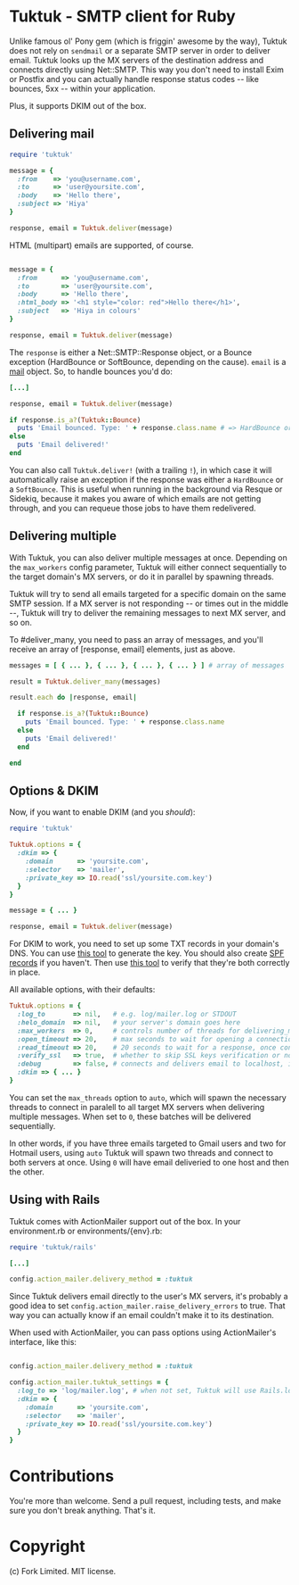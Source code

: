 Tuktuk - SMTP client for Ruby
=============================

Unlike famous ol' Pony gem (which is friggin' awesome by the way), Tuktuk does not rely on 
`sendmail` or a separate SMTP server in order to deliver email. Tuktuk looks up the
MX servers of the destination address and connects directly using Net::SMTP. 
This way you don't need to install Exim or Postfix and you can actually handle 
response status codes -- like bounces, 5xx -- within your application. 

Plus, it supports DKIM out of the box.

Delivering mail
---------------

``` ruby
require 'tuktuk'

message = {
  :from    => 'you@username.com',
  :to      => 'user@yoursite.com',
  :body    => 'Hello there',
  :subject => 'Hiya'
}

response, email = Tuktuk.deliver(message)
```

HTML (multipart) emails are supported, of course. 

``` ruby

message = {
  :from      => 'you@username.com',
  :to        => 'user@yoursite.com',
  :body      => 'Hello there',
  :html_body => '<h1 style="color: red">Hello there</h1>',
  :subject   => 'Hiya in colours'
}

response, email = Tuktuk.deliver(message)
```

The `response` is either a Net::SMTP::Response object, or a Bounce exception (HardBounce or SoftBounce, depending on the cause). `email` is a [mail](https://github.com/mikel/mail) object. So, to handle bounces you'd do:

``` ruby
[...]

response, email = Tuktuk.deliver(message)

if response.is_a?(Tuktuk::Bounce)
  puts 'Email bounced. Type: ' + response.class.name # => HardBounce or SoftBounce
else
  puts 'Email delivered!'
end
```

You can also call `Tuktuk.deliver!` (with a trailing `!`), in which case it will automatically raise an exception if the response was either a `HardBounce` or a `SoftBounce`. This is useful when running in the background via Resque or Sidekiq, because it makes you aware of which emails are not getting through, and you can requeue those jobs to have them redelivered.

Delivering multiple
-------------------

With Tuktuk, you can also deliver multiple messages at once. Depending on the `max_workers` config parameter, Tuktuk will either connect sequentially to the target domain's MX servers, or do it in parallel by spawning threads. 

Tuktuk will try to send all emails targeted for a specific domain on the same SMTP session. If a MX server is not responding -- or times out in the middle --, Tuktuk will try to deliver the remaining messages to next MX server, and so on.

To #deliver_many, you need to pass an array of messages, and you'll receive an array of [response, email] elements, just as above.

``` ruby
messages = [ { ... }, { ... }, { ... }, { ... } ] # array of messages

result = Tuktuk.deliver_many(messages)

result.each do |response, email|

  if response.is_a?(Tuktuk::Bounce)
    puts 'Email bounced. Type: ' + response.class.name
  else
    puts 'Email delivered!'
  end

end
```

Options & DKIM
--------------

Now, if you want to enable DKIM (and you _should_):

``` ruby
require 'tuktuk'

Tuktuk.options = {
  :dkim => {
    :domain      => 'yoursite.com',
    :selector    => 'mailer',
    :private_key => IO.read('ssl/yoursite.com.key')
  }
}

message = { ... }

response, email = Tuktuk.deliver(message)
```

For DKIM to work, you need to set up some TXT records in your domain's DNS. You can use [this tool](http://www.socketlabs.com/domainkey-dkim-generation-wizard/) to generate the key. You should also create [SPF records](http://www.spfwizard.net/) if you haven't. Then use [this tool](https://www.mail-tester.com/spf-dkim-check) to verify that they're both correctly in place.

All available options, with their defaults:

``` ruby
Tuktuk.options = {
  :log_to       => nil,   # e.g. log/mailer.log or STDOUT
  :helo_domain  => nil,   # your server's domain goes here
  :max_workers  => 0,     # controls number of threads for delivering_many emails (read below)
  :open_timeout => 20,    # max seconds to wait for opening a connection
  :read_timeout => 20,    # 20 seconds to wait for a response, once connected
  :verify_ssl   => true,  # whether to skip SSL keys verification or not
  :debug        => false, # connects and delivers email to localhost, instead of real target server. CAUTION!
  :dkim => { ... }
}
```

You can set the `max_threads` option to `auto`, which will spawn the necessary threads to connect in paralell to all target MX servers when delivering multiple messages. When set to `0`, these batches will be delivered sequentially.

In other words, if you have three emails targeted to Gmail users and two for Hotmail users, using `auto` Tuktuk will spawn two threads and connect to both servers at once. Using `0` will have email deliveried to one host and then the other.

Using with Rails
----------------

Tuktuk comes with ActionMailer support out of the box. In your environment.rb or environments/{env}.rb:

``` ruby
require 'tuktuk/rails'

[...]

config.action_mailer.delivery_method = :tuktuk
```

Since Tuktuk delivers email directly to the user's MX servers, it's probably a good idea to set `config.action_mailer.raise_delivery_errors` to true. That way you can actually know if an email couldn't make it to its destination.

When used with ActionMailer, you can pass options using ActionMailer's interface, like this:

``` ruby

config.action_mailer.delivery_method = :tuktuk

config.action_mailer.tuktuk_settings = {
  :log_to => 'log/mailer.log', # when not set, Tuktuk will use Rails.logger
  :dkim => {
    :domain      => 'yoursite.com',
    :selector    => 'mailer',
    :private_key => IO.read('ssl/yoursite.com.key')
  }
}
```

# Contributions

You're more than welcome. Send a pull request, including tests, and make sure you don't break anything. That's it.

# Copyright

(c) Fork Limited. MIT license.
